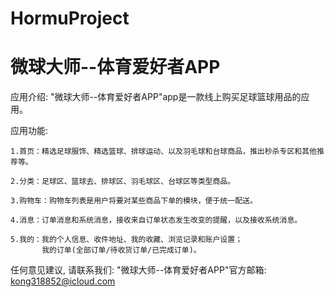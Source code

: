 # HormuProject
# 微球大师--体育爱好者APP

  应用介绍: "微球大师--体育爱好者APP"app是一款线上购买足球篮球用品的应用。

  应用功能: 

    1.首页：精选足球服饰、精选篮球、排球运动、以及羽毛球和台球商品，推出秒杀专区和其他推荐等。
    
    2.分类：足球区、篮球去、排球区、羽毛球区、台球区等类型商品。

    3.购物车：购物车列表是用户将要对某些商品下单的模块，便于统一配送。
        
    4.消息：订单消息和系统消息，接收来自订单状态发生改变的提醒，以及接收系统消息。
        
    5.我的：我的个人信息、收件地址、我的收藏、浏览记录和账户设置；
           我的订单(全部订单/待收货订单/已完成订单)。
      
  任何意见建议, 请联系我们: 
  "微球大师--体育爱好者APP"官方邮箱: kong318852@icloud.com
